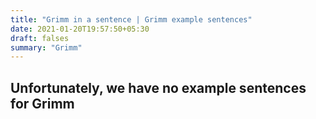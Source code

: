 ```yaml
---
title: "Grimm in a sentence | Grimm example sentences"
date: 2021-01-20T19:57:50+05:30
draft: falses
summary: "Grimm"
---
```

## Unfortunately, we have no example sentences for Grimm                 

